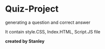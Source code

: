# Quiz-Project
generating a question and correct answer


It contain style.CSS, Index.HTML, Script.JS file


__created by Stanley__

